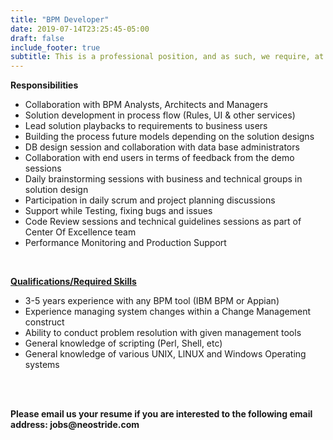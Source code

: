 ```yaml
---
title: "BPM Developer"
date: 2019-07-14T23:25:45-05:00
draft: false
include_footer: true
subtitle: This is a professional position, and as such, we require, at minimum, a Bachelor's degree in computer science, computer information systems, information technology or a combination of education and experience equating to the U.S. equivalent of a Bachelor's degree in one of the aforementioned subjects.
---
```

<p><strong>Responsibilities</strong></p>
<ul>
<li>Collaboration with BPM Analysts, Architects and Managers</li>
<li>Solution development in process flow (Rules, UI &amp; other services)</li>
<li>Lead solution playbacks to requirements to business users</li>
<li>Building the process future models depending on the solution designs</li>
<li>DB design session and collaboration with data base administrators&nbsp;</li>
<li>Collaboration with end users in terms of feedback from the demo sessions</li>
<li>Daily brainstorming sessions with business and technical groups in solution design</li>
<li>Participation in daily scrum and project planning discussions</li>
<li>Support while Testing, fixing bugs and issues</li>
<li>Code Review sessions and technical guidelines sessions as part of Center Of Excellence team</li>
<li>Performance Monitoring and&nbsp;Production Support</li>
</ul>
<br>
<p><strong><u>Qualifications/Required Skills</u></strong></p>
<ul>
<li>3-5 years experience with any BPM tool (IBM BPM or Appian)</li>
<li>Experience managing system changes within a Change Management construct</li>
<li>Ability to conduct problem resolution with given management tools</li>
<li>General knowledge of scripting (Perl, Shell, etc)</li>
<li>General knowledge of various UNIX, LlNUX and Windows Operating systems&nbsp;</li>
</ul>
<br>
<div class="divider"></div>
<br>
<p><strong>Please email us your resume if you are interested to the following email address: jobs@neostride.com</strong></p>

